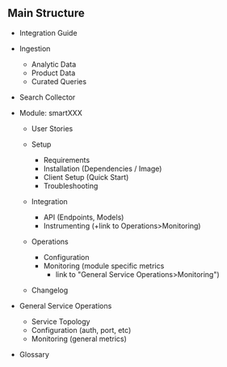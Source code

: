 ## Main Structure

- Integration Guide
- Ingestion
  - Analytic Data
  - Product Data
  - Curated Queries

- Search Collector

- Module: smartXXX
  - User Stories
  - Setup
    - Requirements
    - Installation (Dependencies / Image)
    - Client Setup (Quick Start)
    - Troubleshooting

  - Integration
    - API (Endpoints, Models)
    - Instrumenting (+link to Operations>Monitoring)
	  
  - Operations
    - Configuration
    - Monitoring 
      (module specific metrics 
       + link to "General Service Operations>Monitoring")

  - Changelog

- General Service Operations
  - Service Topology
  - Configuration (auth, port, etc)
  - Monitoring (general metrics)

- Glossary
